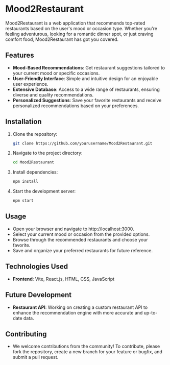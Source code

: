 # Mood2Restaurant

Mood2Restaurant is a web application that recommends top-rated restaurants based on the user's mood or occasion type. Whether you're feeling adventurous, looking for a romantic dinner spot, or just craving comfort food, Mood2Restaurant has got you covered.

## Features

- **Mood-Based Recommendations**: Get restaurant suggestions tailored to your current mood or specific occasions.
- **User-Friendly Interface**: Simple and intuitive design for an enjoyable user experience.
- **Extensive Database**: Access to a wide range of restaurants, ensuring diverse and quality recommendations.
- **Personalized Suggestions**: Save your favorite restaurants and receive personalized recommendations based on your preferences.

## Installation

1. Clone the repository:
   ```bash
   git clone https://github.com/yourusername/Mood2Restaurant.git
2. Navigate to the project directory:
   ```bash
   cd Mood2Restaurant
3. Install dependencies:
   ```bash
   npm install
4. Start the development server:
   ```bash
   npm start

## Usage
- Open your browser and navigate to http://localhost:3000.
- Select your current mood or occasion from the provided options.
- Browse through the recommended restaurants and choose your favorite.
- Save and organize your preferred restaurants for future reference.

## Technologies Used

- **Frontend**: Vite, React.js, HTML, CSS, JavaScript

## Future Development

- **Restaurant API**: Working on creating a custom restaurant API to enhance the recommendation engine with more accurate and up-to-date data.

## Contributing

- We welcome contributions from the community! To contribute, please fork the repository, create a new branch for your feature or bugfix, and submit a pull request.

